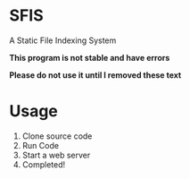# SFIS

A Static File Indexing System

**This program is not stable and have errors**

**Please do not use it until I removed these text**

# Usage

1. Clone source code
2. Run Code
3. Start a web server
4. Completed!
